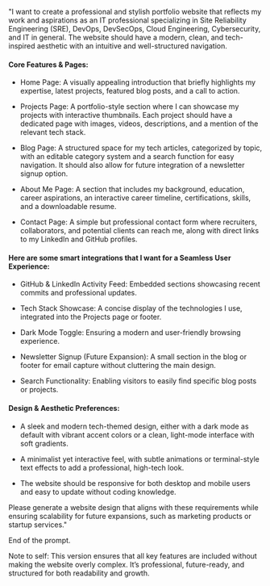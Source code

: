 "I want to create a professional and stylish portfolio website that reflects my work and aspirations as an IT professional specializing in Site Reliability Engineering (SRE), DevOps, DevSecOps, Cloud Engineering, Cybersecurity, and IT in general. The website should have a modern, clean, and tech-inspired aesthetic with an intuitive and well-structured navigation.

#### Core Features & Pages:

- Home Page: A visually appealing introduction that briefly highlights my expertise, latest projects, featured blog posts, and a call to action.

- Projects Page: A portfolio-style section where I can showcase my projects with interactive thumbnails. Each project should have a dedicated page with images, videos, descriptions, and a mention of the relevant tech stack.

- Blog Page: A structured space for my tech articles, categorized by topic, with an editable category system and a search function for easy navigation. It should also allow for future integration of a newsletter signup option.

- About Me Page: A section that includes my background, education, career aspirations, an interactive career timeline, certifications, skills, and a downloadable resume.

- Contact Page: A simple but professional contact form where recruiters, collaborators, and potential clients can reach me, along with direct links to my LinkedIn and GitHub profiles.

#### Here are some smart integrations that I want for a Seamless User Experience:

- GitHub & LinkedIn Activity Feed: Embedded sections showcasing recent commits and professional updates.

- Tech Stack Showcase: A concise display of the technologies I use, integrated into the Projects page or footer.

- Dark Mode Toggle: Ensuring a modern and user-friendly browsing experience.

- Newsletter Signup (Future Expansion): A small section in the blog or footer for email capture without cluttering the main design.

- Search Functionality: Enabling visitors to easily find specific blog posts or projects.

#### Design & Aesthetic Preferences:

- A sleek and modern tech-themed design, either with a dark mode as default with vibrant accent colors or a clean, light-mode interface with soft gradients.

- A minimalist yet interactive feel, with subtle animations or terminal-style text effects to add a professional, high-tech look.

- The website should be responsive for both desktop and mobile users and easy to update without coding knowledge.

Please generate a website design that aligns with these requirements while ensuring scalability for future expansions, such as marketing products or startup services."

End of the prompt.

Note to self:
This version ensures that all key features are included without making the website overly complex. It’s professional, future-ready, and structured for both readability and growth.
